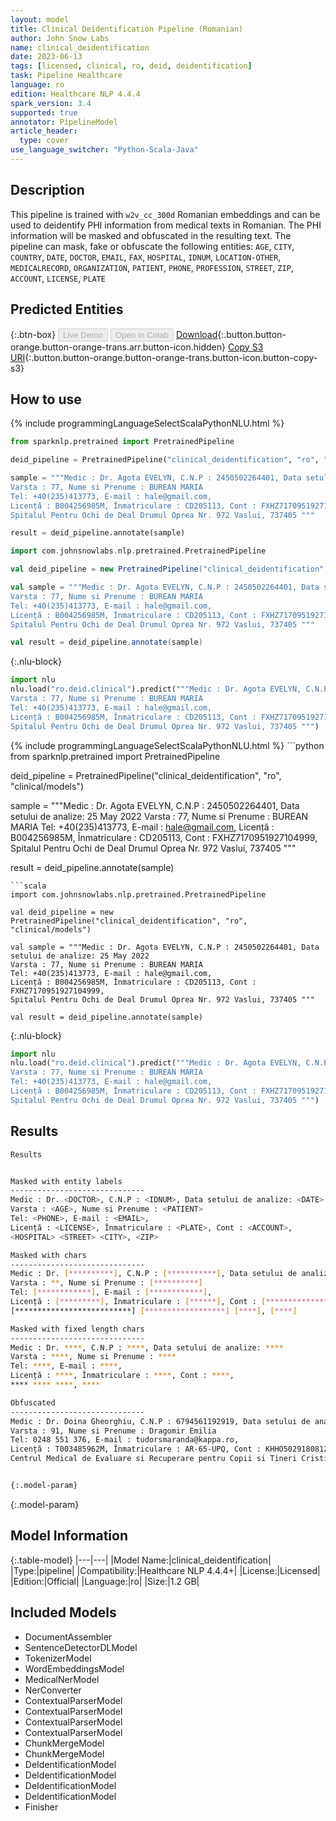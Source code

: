 ```yaml
---
layout: model
title: Clinical Deidentification Pipeline (Romanian)
author: John Snow Labs
name: clinical_deidentification
date: 2023-06-13
tags: [licensed, clinical, ro, deid, deidentification]
task: Pipeline Healthcare
language: ro
edition: Healthcare NLP 4.4.4
spark_version: 3.4
supported: true
annotator: PipelineModel
article_header:
  type: cover
use_language_switcher: "Python-Scala-Java"
---
```


## Description

This pipeline is trained with `w2v_cc_300d` Romanian embeddings and can be used to deidentify PHI information from medical texts in Romanian. The PHI information will be masked and obfuscated in the resulting text. The pipeline can mask, fake or obfuscate the following entities: `AGE`, `CITY`, `COUNTRY`, `DATE`, `DOCTOR`, `EMAIL`, `FAX`, `HOSPITAL`, `IDNUM`, `LOCATION-OTHER`, `MEDICALRECORD`, `ORGANIZATION`, `PATIENT`, `PHONE`, `PROFESSION`, `STREET`, `ZIP`, `ACCOUNT`, `LICENSE`, `PLATE`

## Predicted Entities



{:.btn-box}
<button class="button button-orange" disabled>Live Demo</button>
<button class="button button-orange" disabled>Open in Colab</button>
[Download](https://s3.amazonaws.com/auxdata.johnsnowlabs.com/clinical/models/clinical_deidentification_ro_4.4.4_3.4_1686676662489.zip){:.button.button-orange.button-orange-trans.arr.button-icon.hidden}
[Copy S3 URI](s3://auxdata.johnsnowlabs.com/clinical/models/clinical_deidentification_ro_4.4.4_3.4_1686676662489.zip){:.button.button-orange.button-orange-trans.button-icon.button-copy-s3}

## How to use

<div class="tabs-box" markdown="1">
{% include programmingLanguageSelectScalaPythonNLU.html %}

```python
from sparknlp.pretrained import PretrainedPipeline

deid_pipeline = PretrainedPipeline("clinical_deidentification", "ro", "clinical/models")

sample = """Medic : Dr. Agota EVELYN, C.N.P : 2450502264401, Data setului de analize: 25 May 2022 
Varsta : 77, Nume si Prenume : BUREAN MARIA 
Tel: +40(235)413773, E-mail : hale@gmail.com,
Licență : B004256985M, Înmatriculare : CD205113, Cont : FXHZ7170951927104999, 
Spitalul Pentru Ochi de Deal Drumul Oprea Nr. 972 Vaslui, 737405 """

result = deid_pipeline.annotate(sample)
```
```scala
import com.johnsnowlabs.nlp.pretrained.PretrainedPipeline

val deid_pipeline = new PretrainedPipeline("clinical_deidentification", "ro", "clinical/models")

val sample = """Medic : Dr. Agota EVELYN, C.N.P : 2450502264401, Data setului de analize: 25 May 2022 
Varsta : 77, Nume si Prenume : BUREAN MARIA 
Tel: +40(235)413773, E-mail : hale@gmail.com,
Licență : B004256985M, Înmatriculare : CD205113, Cont : FXHZ7170951927104999, 
Spitalul Pentru Ochi de Deal Drumul Oprea Nr. 972 Vaslui, 737405 """

val result = deid_pipeline.annotate(sample)
```


{:.nlu-block}
```python
import nlu
nlu.load("ro.deid.clinical").predict("""Medic : Dr. Agota EVELYN, C.N.P : 2450502264401, Data setului de analize: 25 May 2022 
Varsta : 77, Nume si Prenume : BUREAN MARIA 
Tel: +40(235)413773, E-mail : hale@gmail.com,
Licență : B004256985M, Înmatriculare : CD205113, Cont : FXHZ7170951927104999, 
Spitalul Pentru Ochi de Deal Drumul Oprea Nr. 972 Vaslui, 737405 """)
```

</div>

<div class="tabs-box" markdown="1">
{% include programmingLanguageSelectScalaPythonNLU.html %}
```python
from sparknlp.pretrained import PretrainedPipeline

deid_pipeline = PretrainedPipeline("clinical_deidentification", "ro", "clinical/models")

sample = """Medic : Dr. Agota EVELYN, C.N.P : 2450502264401, Data setului de analize: 25 May 2022 
Varsta : 77, Nume si Prenume : BUREAN MARIA 
Tel: +40(235)413773, E-mail : hale@gmail.com,
Licență : B004256985M, Înmatriculare : CD205113, Cont : FXHZ7170951927104999, 
Spitalul Pentru Ochi de Deal Drumul Oprea Nr. 972 Vaslui, 737405 """

result = deid_pipeline.annotate(sample)
```
```scala
import com.johnsnowlabs.nlp.pretrained.PretrainedPipeline

val deid_pipeline = new PretrainedPipeline("clinical_deidentification", "ro", "clinical/models")

val sample = """Medic : Dr. Agota EVELYN, C.N.P : 2450502264401, Data setului de analize: 25 May 2022 
Varsta : 77, Nume si Prenume : BUREAN MARIA 
Tel: +40(235)413773, E-mail : hale@gmail.com,
Licență : B004256985M, Înmatriculare : CD205113, Cont : FXHZ7170951927104999, 
Spitalul Pentru Ochi de Deal Drumul Oprea Nr. 972 Vaslui, 737405 """

val result = deid_pipeline.annotate(sample)
```

{:.nlu-block}
```python
import nlu
nlu.load("ro.deid.clinical").predict("""Medic : Dr. Agota EVELYN, C.N.P : 2450502264401, Data setului de analize: 25 May 2022 
Varsta : 77, Nume si Prenume : BUREAN MARIA 
Tel: +40(235)413773, E-mail : hale@gmail.com,
Licență : B004256985M, Înmatriculare : CD205113, Cont : FXHZ7170951927104999, 
Spitalul Pentru Ochi de Deal Drumul Oprea Nr. 972 Vaslui, 737405 """)
```
</div>

## Results

```bash
Results


Masked with entity labels
------------------------------
Medic : Dr. <DOCTOR>, C.N.P : <IDNUM>, Data setului de analize: <DATE>
Varsta : <AGE>, Nume si Prenume : <PATIENT>
Tel: <PHONE>, E-mail : <EMAIL>,
Licență : <LICENSE>, Înmatriculare : <PLATE>, Cont : <ACCOUNT>, 
<HOSPITAL> <STREET> <CITY>, <ZIP>

Masked with chars
------------------------------
Medic : Dr. [**********], C.N.P : [***********], Data setului de analize: [*********]
Varsta : **, Nume si Prenume : [**********]
Tel: [************], E-mail : [************],
Licență : [*********], Înmatriculare : [******], Cont : [******************], 
[**************************] [******************] [****], [****]

Masked with fixed length chars
------------------------------
Medic : Dr. ****, C.N.P : ****, Data setului de analize: ****
Varsta : ****, Nume si Prenume : ****
Tel: ****, E-mail : ****,
Licență : ****, Înmatriculare : ****, Cont : ****, 
**** **** ****, ****

Obfuscated
------------------------------
Medic : Dr. Doina Gheorghiu, C.N.P : 6794561192919, Data setului de analize: 01-04-2001
Varsta : 91, Nume si Prenume : Dragomir Emilia
Tel: 0248 551 376, E-mail : tudorsmaranda@kappa.ro,
Licență : T003485962M, Înmatriculare : AR-65-UPQ, Cont : KHHO5029180812813651, 
Centrul Medical de Evaluare si Recuperare pentru Copii si Tineri Cristian Serban Buzias Aleea Voinea Curcani, 328479


{:.model-param}
```

{:.model-param}
## Model Information

{:.table-model}
|---|---|
|Model Name:|clinical_deidentification|
|Type:|pipeline|
|Compatibility:|Healthcare NLP 4.4.4+|
|License:|Licensed|
|Edition:|Official|
|Language:|ro|
|Size:|1.2 GB|

## Included Models

- DocumentAssembler
- SentenceDetectorDLModel
- TokenizerModel
- WordEmbeddingsModel
- MedicalNerModel
- NerConverter
- ContextualParserModel
- ContextualParserModel
- ContextualParserModel
- ContextualParserModel
- ChunkMergeModel
- ChunkMergeModel
- DeIdentificationModel
- DeIdentificationModel
- DeIdentificationModel
- DeIdentificationModel
- Finisher